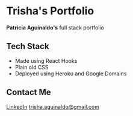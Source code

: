 # Trisha's Portfolio
**Patricia Aguinaldo's** full stack portfolio

## Tech Stack
- Made using React Hooks
- Plain old CSS
- Deployed using Heroku and Google Domains

## Contact Me
[LinkedIn](https://www.linkedin.com/in/paguinaldo/)
trisha.aguinaldo@gmail.com